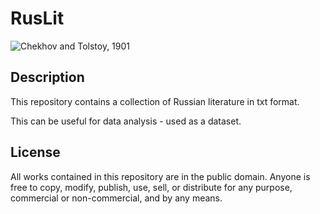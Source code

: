 # RusLit

![Chekhov and Tolstoy, 1901](https://en.wikipedia.org/wiki/Russian_literature#/media/File:Tolstoy_and_chekhov.jpg)

## Description

This repository contains a collection of Russian literature in txt format. 

This can be useful for data analysis - used as a dataset.

## License

All works contained in this repository are in the public domain. Anyone is free to copy, modify, publish, use, sell, or distribute for any purpose, commercial or non-commercial, and by any means.
